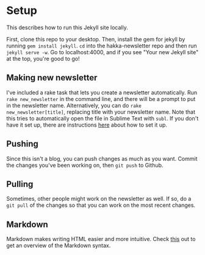 # Setup 

This describes how to run this Jekyll site locally. 

First, clone this repo to your desktop. Then, install the gem for jekyll by running `gem install jekyll`. `cd` into the hakka-newsletter repo and then run `jekyll serve -w`. Go to localhost:4000, and if you see "Your new Jekyll site" at the top, you're good to go! 

## Making new newsletter 

I've included a rake task that lets you create a newsletter automatically. Run `rake new_newsletter` in the command line, and there will be a prompt to put in the newsletter name. Alternatively, you can do `rake new_newsletter[title]`, replacing title with your newsletter name. Note that this tries to automatically open the file in Sublime Text with `subl`. If you don't have it set up, there are instructions [here](https://www.sublimetext.com/docs/2/osx_command_line.html) about how to set it up. 

## Pushing 

Since this isn't a blog, you can push changes as much as you want. Commit the changes you've been working on, then `git push` to Github. 

## Pulling

Sometimes, other people might work on the newsletter as well. If so, do a `git pull` of the changes so that you can work on the most recent changes. 

## Markdown

Markdown makes writing HTML easier and more intuitive. Check [this](https://daringfireball.net/projects/markdown/basics) out to get an overview of the Markdown syntax.


